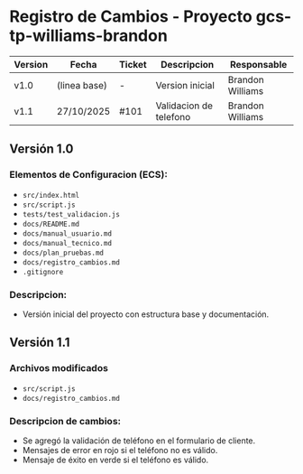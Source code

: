 # Registro de Cambios - Proyecto gcs-tp-williams-brandon

|Version    |Fecha          |Ticket |Descripcion            |Responsable        |
|-----------|---------------|-------|-----------------------|-------------------|
|v1.0       |(linea base)   | -     |Version inicial        |Brandon Williams   |
|v1.1       |27/10/2025     |#101   |Validacion de telefono |Brandon Williams   |


## Versión 1.0

### Elementos de Configuracion (ECS):
- `src/index.html`
- `src/script.js`
- `tests/test_validacion.js`
- `docs/README.md`
- `docs/manual_usuario.md`
- `docs/manual_tecnico.md`
- `docs/plan_pruebas.md`
- `docs/registro_cambios.md`
- `.gitignore`

### Descripcion:
- Versión inicial del proyecto con estructura base y documentación.

## Versión 1.1

### Archivos modificados
- `src/script.js`
- `docs/registro_cambios.md`

### Descripcion de cambios:
- Se agregó la validación de teléfono en el formulario de cliente.
- Mensajes de error en rojo si el teléfono no es válido.
- Mensaje de éxito en verde si el teléfono es válido.
